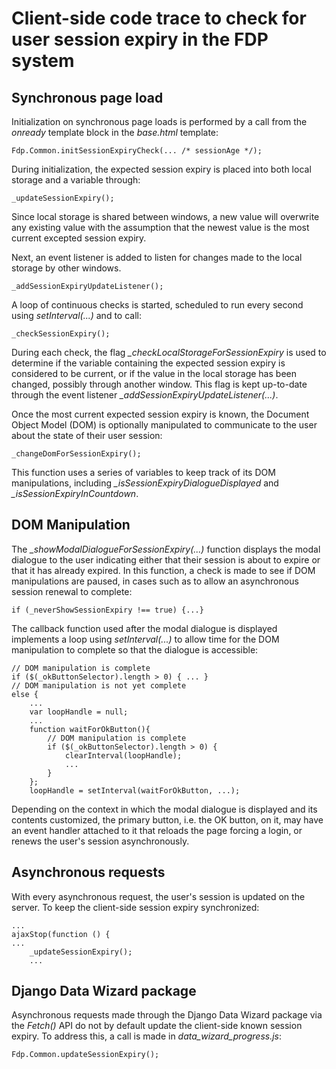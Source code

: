 # Client-side code trace to check for user session expiry in the FDP system

## Synchronous page load

Initialization on synchronous page loads is performed by a call from the *onready* template block in the *base.html* template:

    Fdp.Common.initSessionExpiryCheck(... /* sessionAge */);

During initialization, the expected session expiry is placed into both local storage and a variable through:

    _updateSessionExpiry();

Since local storage is shared between windows, a new value will overwrite any existing value with the assumption that the newest value is the most current excepted session expiry.

Next, an event listener is added to listen for changes made to the local storage by other windows.

    _addSessionExpiryUpdateListener();

A loop of continuous checks is started, scheduled to run every second using *setInterval(...)* and to call:

    _checkSessionExpiry(); 

During each check, the flag *_checkLocalStorageForSessionExpiry* is used to determine if the variable containing the expected session expiry is considered to be current, or if the value in the local storage has been changed, possibly through another window. This flag is kept up-to-date through the event listener *_addSessionExpiryUpdateListener(...)*.

Once the most current expected session expiry is known, the Document Object Model (DOM) is optionally manipulated to communicate to the user about the state of their user session: 

    _changeDomForSessionExpiry();

This function uses a series of variables to keep track of its DOM manipulations, including *_isSessionExpiryDialogueDisplayed* and *_isSessionExpiryInCountdown*.

## DOM Manipulation

The *_showModalDialogueForSessionExpiry(...)* function displays the modal dialogue to the user indicating either that their session is about to expire or that it has already expired. In this function, a check is made to see if DOM manipulations are paused, in cases such as to allow an asynchronous session renewal to complete: 

    if (_neverShowSessionExpiry !== true) {...}

The callback function used after the modal dialogue is displayed implements a loop using *setInterval(...)* to allow time for the DOM manipulation to complete so that the dialogue is accessible:

    // DOM manipulation is complete
    if ($(_okButtonSelector).length > 0) { ... }
    // DOM manipulation is not yet complete
    else {
        ...
        var loopHandle = null;
        ...
        function waitForOkButton(){
            // DOM manipulation is complete
            if ($(_okButtonSelector).length > 0) {
                clearInterval(loopHandle);
                ...
            }
        };
        loopHandle = setInterval(waitForOkButton, ...);

Depending on the context in which the modal dialogue is displayed and its contents customized, the primary button, i.e. the OK button, on it, may have an event handler attached to it that reloads the page forcing a login, or renews the user's session asynchronously. 

## Asynchronous requests

With every asynchronous request, the user's session is updated on the server. To keep the client-side session expiry synchronized:

    ...
    ajaxStop(function () {
    ...        
        _updateSessionExpiry();
        ...

## Django Data Wizard package

Asynchronous requests made through the Django Data Wizard package via the *Fetch()* API do not by default update the client-side known session expiry. To address this, a call is made in *data_wizard_progress.js*:

    Fdp.Common.updateSessionExpiry();
